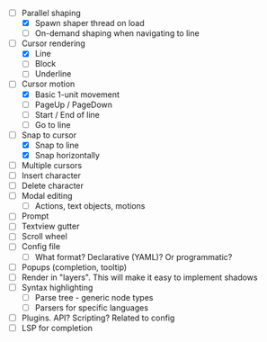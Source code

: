 - [ ] Parallel shaping
  - [x] Spawn shaper thread on load
  - [ ] On-demand shaping when navigating to line
- [ ] Cursor rendering
  - [x] Line
  - [ ] Block
  - [ ] Underline
- [ ] Cursor motion
  - [x] Basic 1-unit movement
  - [ ] PageUp / PageDown
  - [ ] Start / End of line
  - [ ] Go to line
- [ ] Snap to cursor
  - [x] Snap to line
  - [x] Snap horizontally
- [ ] Multiple cursors
- [ ] Insert character
- [ ] Delete character
- [ ] Modal editing
  - [ ] Actions, text objects, motions
- [ ] Prompt
- [ ] Textview gutter
- [ ] Scroll wheel
- [ ] Config file
  - [ ] What format? Declarative (YAML)? Or programmatic?
- [ ] Popups (completion, tooltip)
- [ ] Render in "layers". This will make it easy to implement shadows
- [ ] Syntax highlighting
  - [ ] Parse tree - generic node types
  - [ ] Parsers for specific languages
- [ ]  Plugins. API? Scripting? Related to config
  - [ ] LSP for completion
